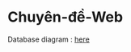 # Chuyên-đề-Web

Database diagram : [here]([https://app.diagrams.net/#G1URACLYqBc5Z4iKnTA74D5UOUBSck4-7p#%7B%22pageId%22%3A%22v3GTEkS8BdTaFx11yorV%22%7D](https://drive.google.com/file/d/1URACLYqBc5Z4iKnTA74D5UOUBSck4-7p/view?usp=sharing)])
